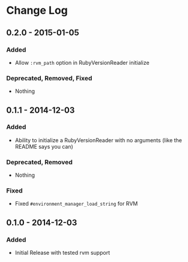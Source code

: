 # Change Log

## 0.2.0 - 2015-01-05
### Added
- Allow `:rvm_path` option in RubyVersionReader initialize

### Deprecated, Removed, Fixed
- Nothing

## 0.1.1 - 2014-12-03
### Added
- Ability to initialize a RubyVersionReader with no arguments (like the README says you can)

### Deprecated, Removed
- Nothing

### Fixed
- Fixed `#environment_manager_load_string` for RVM

## 0.1.0 - 2014-12-03
### Added
- Initial Release with tested rvm support
